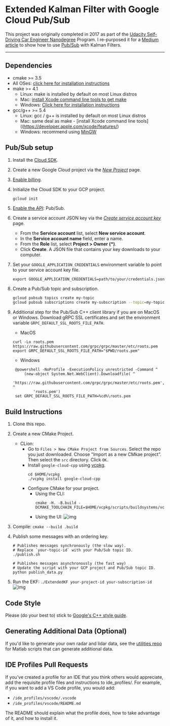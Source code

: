 # Extended Kalman Filter with Google Cloud Pub/Sub
This project was originally completed in 2017 as part of the [Udacity Self-Driving Car Engineer Nanodegree] Program. I re-purposed it for a [Medium article] to show how to use [Pub/Sub] with Kalman Filters.

---

## Dependencies

* cmake >= 3.5
 * All OSes: [click here for installation instructions](https://cmake.org/install/)
* make >= 4.1
  * Linux: make is installed by default on most Linux distros
  * Mac: [install Xcode command line tools to get make](https://developer.apple.com/xcode/features/)
  * Windows: [Click here for installation instructions](http://gnuwin32.sourceforge.net/packages/make.htm)
* gcc/g++ >= 5.4
  * Linux: gcc / g++ is installed by default on most Linux distros
  * Mac: same deal as make - [install Xcode command line tools]((https://developer.apple.com/xcode/features/)
  * Windows: recommend using [MinGW](http://www.mingw.org/)

## Pub/Sub setup

1. Install the [Cloud SDK].

1. Create a new Google Cloud project via the [*New Project*] page.

1. [Enable billing].

1. Initialize the Cloud SDK to your GCP project.

   ```shell script
   gcloud init
   ```

1. [Enable the API](https://console.cloud.google.com/flows/enableapi?apiid=pubsub): Pub/Sub.

1. Create a service account JSON key via the [*Create service account key*] page.

   * From the **Service account** list, select **New service account**.
   * In the **Service account name** field, enter a name.
   * From the **Role** list, select **Project > Owner** **(*)**.
   * Click **Create**. A JSON file that contains your key downloads to your computer.

1. Set your `GOOGLE_APPLICATION_CREDENTIALS` environment variable to point to your service account key file.

   ```shell script
   export GOOGLE_APPLICATION_CREDENTIALS=path/to/your/credentials.json
   ```

1. Create a Pub/Sub topic and subscription.

    ```bash
    gcloud pubsub topics create my-topic
    gcloud pubsub subscriptions create my-subscription --topic=my-topic --enable-message-ordering
    ```
   
1. Additional step for the Pub/Sub C++ client library if you are on MacOS or Windows. Download gRPC SSL certificates and set the environment variable `GRPC_DEFAULT_SSL_ROOTS_FILE_PATH`.
   - MacOS 
    ```shell script
    curl -Lo roots.pem https://raw.githubusercontent.com/grpc/grpc/master/etc/roots.pem
    export GRPC_DEFAULT_SSL_ROOTS_FILE_PATH="$PWD/roots.pem"
    ```
   - Windows
   ```shell script
    @powershell -NoProfile -ExecutionPolicy unrestricted -Command ^
        (new-object System.Net.WebClient).Downloadfile( ^
            'https://raw.githubusercontent.com/grpc/grpc/master/etc/roots.pem', ^
            'roots.pem')
    set GRPC_DEFAULT_SSL_ROOTS_FILE_PATH=%cd%\roots.pem
    ```

## Build Instructions

1. Clone this repo.
1. Create a new CMake Project.
   - CLion:
     - Go to `Files > New CMake Project from Sources`. Select the repo you just downloaded. Choose "Import as a new CMkae project". Then select the `src` directory. Click `OK`.
     - Install `google-cloud-cpp` using [vcpkg]. 
       ```shell script
       cd $HOME/vcpkg
       ./vcpkg install google-cloud-cpp
       ```
     - Configure CMake for your project.
       - Using the CLI:
         ```shell script
         cmake -H. -B.build -DCMAKE_TOOLCHAIN_FILE=$HOME/vcpkg/scripts/buildsystems/vcpkg.cmake
         ```
       - Using the UI:
         ![img](pics/cmake.png)
1. Compile: `cmake --build .build`
1. Publish some messages with an ordering key.

   ```shell script
   # Publishes messages synchronously (the slow way).
   # Replace `your-topic-id` with your Pub/Sub topic ID. 
   ./publish.sh
   
   # Publishes messages asynchronously (the fast way)
   # Update the script with your GCP project and Pub/Sub topic ID.
   python publish_data.py
   ```
1. Run the EKF: `./ExtendedKF your-project-id your-subscription-id`
   ![img](pics/KF.gif)

## Code Style

Please (do your best to) stick to [Google's C++ style guide](https://google.github.io/styleguide/cppguide.html).

## Generating Additional Data (Optional)

If you'd like to generate your own radar and lidar data, see the [utilities repo](https://github.com/udacity/CarND-Mercedes-SF-Utilities) for Matlab scripts that can generate additional data.


## IDE Profiles Pull Requests

If you've created a profile for an IDE that you think others would appreciate, add the requisite profile files and instructions to ide_profiles/. For example, if you want to add a VS Code profile, you would add:

* `/ide_profiles/vscode/.vscode`
* `/ide_profiles/vscode/README.md`

The README should explain what the profile does, how to take advantage of it, and how to install it.

[Udacity Self-Driving Car Engineer Nanodegree]: https://www.udacity.com/course/self-driving-car-engineer-nanodegree--nd013
[Medium article]: https://medium.com/@anguillanneuf/about
[Pub/Sub]: https://cloud.google.com/pubsub/docs
[Cloud SDK]: https://cloud.google.com/sdk/docs
[Cloud Shell]: https://console.cloud.google.com/cloudshell/editor/
[*New Project*]: https://console.cloud.google.com/projectcreate
[Enable billing]: https://cloud.google.com/billing/docs/how-to/modify-project/
[*Create service account key*]: https://console.cloud.google.com/apis/credentials/serviceaccountkey/
[vcpkg]: https://github.com/Microsoft/vcpkg.git
